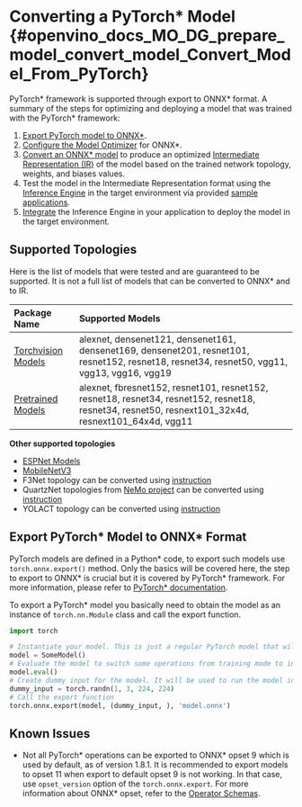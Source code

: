 # Converting a PyTorch* Model {#openvino_docs_MO_DG_prepare_model_convert_model_Convert_Model_From_PyTorch}

PyTorch* framework is supported through export to ONNX\* format. A summary of the steps for optimizing and deploying a model that was trained with the PyTorch\* framework:

1. [Export PyTorch model to ONNX\*](#export-to-onnx).
2. [Configure the Model Optimizer](../Config_Model_Optimizer.md) for ONNX\*.
3. [Convert an ONNX\* model](Convert_Model_From_ONNX.md) to produce an optimized [Intermediate Representation (IR)](../../IR_and_opsets.md) of the model based on the trained network topology, weights, and biases values.
4. Test the model in the Intermediate Representation format using the [Inference Engine](../../../IE_DG/Deep_Learning_Inference_Engine_DevGuide.md) in the target environment via provided [sample applications](../../../IE_DG/Samples_Overview.md).
5. [Integrate](../../../IE_DG/Samples_Overview.md) the Inference Engine in your application to deploy the model in the target environment.

## Supported Topologies

Here is the list of models that were tested and are guaranteed to be supported.
It is not a full list of models that can be converted to ONNX\* and to IR.

|Package Name|Supported Models|
|:----|:----|
| [Torchvision Models](https://pytorch.org/docs/stable/torchvision/index.html) | alexnet, densenet121, densenet161, densenet169, densenet201, resnet101, resnet152, resnet18, resnet34, resnet50, vgg11, vgg13, vgg16, vgg19 |
| [Pretrained Models](https://github.com/Cadene/pretrained-models.pytorch) | alexnet, fbresnet152, resnet101, resnet152, resnet18, resnet34, resnet152, resnet18, resnet34, resnet50, resnext101_32x4d, resnext101_64x4d, vgg11 |

**Other supported topologies**

* [ESPNet Models](https://github.com/sacmehta/ESPNet/tree/master/pretrained)
* [MobileNetV3](https://github.com/d-li14/mobilenetv3.pytorch)
* F3Net topology can be converted using [instruction](pytorch_specific/Convert_F3Net.md)
* QuartzNet topologies from [NeMo project](https://github.com/NVIDIA/NeMo) can be converted using [instruction](pytorch_specific/Convert_QuartzNet.md)
* YOLACT topology can be converted using [instruction](pytorch_specific/Convert_YOLACT.md)

## Export PyTorch\* Model to ONNX\* Format <a name="export-to-onnx"></a>

PyTorch models are defined in a Python\* code, to export such models use `torch.onnx.export()` method.
Only the basics will be covered here, the step to export to ONNX\* is crucial but it is covered by PyTorch\* framework.
For more information, please refer to [PyTorch\* documentation](https://pytorch.org/docs/stable/onnx.html).

To export a PyTorch\* model you basically need to obtain the model as an instance of `torch.nn.Module` class and call the export function.
```python
import torch

# Instantiate your model. This is just a regular PyTorch model that will be exported in the following steps.
model = SomeModel()
# Evaluate the model to switch some operations from training mode to inference.
model.eval()
# Create dummy input for the model. It will be used to run the model inside export function. 
dummy_input = torch.randn(1, 3, 224, 224)
# Call the export function
torch.onnx.export(model, (dummy_input, ), 'model.onnx')
```

## Known Issues

* Not all PyTorch\* operations can be exported to ONNX\* opset 9 which is used by default, as of version 1.8.1.
It is recommended to export models to opset 11 when export to default opset 9 is not working. In that case, use `opset_version`
option of the `torch.onnx.export`. For more information about ONNX* opset, refer to the [Operator Schemas](https://github.com/onnx/onnx/blob/master/docs/Operators.md).
